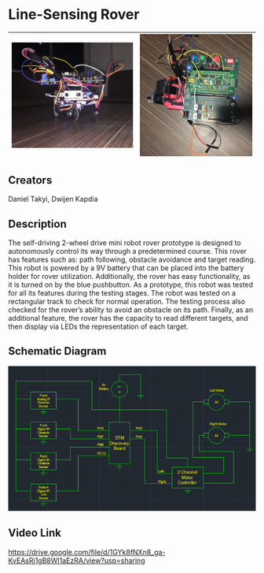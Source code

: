 # Line-Sensing Rover
| ![](https://github.com/dkatakyi/LineSensingRover/blob/79e43a9ed7c9b9a7dd72445cce92691515ae43ce/Project%20Report/front_view.JPG) | ![](https://github.com/dkatakyi/LineSensingRover/blob/79e43a9ed7c9b9a7dd72445cce92691515ae43ce/Project%20Report/top_view.JPG) |
| - | - |
## Creators
Daniel Takyi, Dwijen Kapdia
## Description
The self-driving 2-wheel drive mini robot rover prototype is designed to autonomously control its way through a predetermined course. This rover has features such as: path following, obstacle avoidance and target reading. This robot is powered by a 9V battery that can be placed into the battery holder for rover utilization. Additionally, the rover has easy functionality, as it is turned on by the blue pushbutton. As a prototype, this robot was tested for all its features during the testing stages. The robot was tested on a rectangular track to check for normal operation. The testing process also checked for the rover’s ability to avoid an obstacle on its path. Finally, as an additional feature, the rover has the capacity to read different targets, and then display via LEDs the representation of each target.
## Schematic Diagram
![](https://github.com/dkatakyi/LineSensingRover/blob/5bcb5528d8f891f8e621052a658129825c3ea82f/Project%20Report/schematic.png)
## Video Link
https://drive.google.com/file/d/1GYk8fNXn8_ga-KvEAsRj1gB8WI1aEzRA/view?usp=sharing
